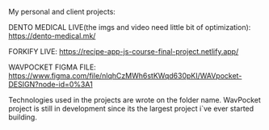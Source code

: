 My personal and client projects:

DENTO MEDICAL LIVE(the imgs and video need little bit of optimization): https://dento-medical.mk/

FORKIFY LIVE:  https://recipe-app-js-course-final-project.netlify.app/

WAVPOCKET FIGMA FILE: https://www.figma.com/file/nlqhCzMWh6stKWqd630pKI/WAVpocket-DESIGN?node-id=0%3A1

Technologies used in the projects are wrote on the folder name. WavPocket project is still in development since its the largest project i`ve ever started building.
